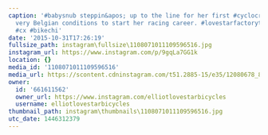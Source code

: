 ```yaml
---
caption: '#babysnub steppin&apos; up to the line for her first #cyclocross race! Some
  very Belgian conditions to start her racing career. #lovestarfactoryteam #lovestarbicyclebags
  #cx #bikechi'
date: '2015-10-31T17:26:19'
fullsize_path: instagram\fullsize\1108071011109596516.jpg
instagram_url: https://www.instagram.com/p/9gqLa7GG1k
location: {}
media_id: '1108071011109596516'
media_url: https://scontent.cdninstagram.com/t51.2885-15/e35/12080678_876308392438836_893500079_n.jpg?ig_cache_key=MTEwODA3MTAxMTEwOTU5NjUxNg%3D%3D.2
owner:
  id: '661611562'
  owner_url: https://www.instagram.com/elliotlovestarbicycles
  username: elliotlovestarbicycles
thumbnail_path: instagram\thumbnails\1108071011109596516.jpg
utc_date: 1446312379
---
```

